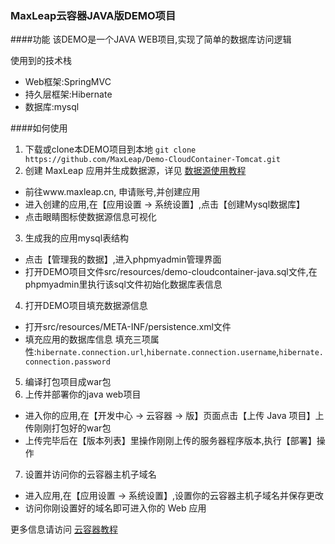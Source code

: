 ### MaxLeap云容器JAVA版DEMO项目

####功能
该DEMO是一个JAVA WEB项目,实现了简单的数据库访问逻辑

使用到的技术栈

- Web框架:SpringMVC
- 持久层框架:Hibernate
- 数据库:mysql

####如何使用
1. 下载或clone本DEMO项目到本地
  `git clone https://github.com/MaxLeap/Demo-CloudContainer-Tomcat.git`
2. 创建 MaxLeap 应用并生成数据源，详见 [数据源使用教程](https://github.com/MaxLeap/Docs/blob/master/zh/UserManual/Guide/DataSource.md)
  - 前往www.maxleap.cn, 申请账号,并创建应用
  - 进入创建的应用,在【应用设置 -> 系统设置】,点击【创建Mysql数据库】
  - 点击眼睛图标使数据源信息可视化
3. 生成我的应用mysql表结构
  - 点击【管理我的数据】,进入phpmyadmin管理界面
  - 打开DEMO项目文件src/resources/demo-cloudcontainer-java.sql文件,在phpmyadmin里执行该sql文件初始化数据库表信息
4. 打开DEMO项目填充数据源信息
  - 打开src/resources/META-INF/persistence.xml文件
  - 填充应用的数据库信息
    填充三项属性:`hibernate.connection.url`,`hibernate.connection.username`,`hibernate.connection.password`
5. 编译打包项目成war包
6. 上传并部署你的java web项目
  - 进入你的应用,在【开发中心 -> 云容器 -> 版】页面点击【上传 Java 项目】上传刚刚打包好的war包
  - 上传完毕后在【版本列表】里操作刚刚上传的服务器程序版本,执行【部署】操作
7. 设置并访问你的云容器主机子域名
  - 进入应用,在【应用设置 -> 系统设置】,设置你的云容器主机子域名并保存更改
  - 访问你刚设置好的域名即可进入你的 Web 应用
 
更多信息请访问 [云容器教程](https://github.com/MaxLeap/Docs/blob/master/zh/UserManual/Guide/CloudContainer.md)

